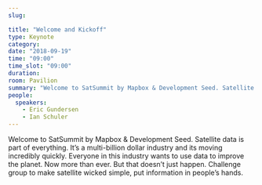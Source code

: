 ```yaml
---
slug:

title: "Welcome and Kickoff"
type: Keynote
category:
date: "2018-09-19"
time: "09:00"
time_slot: "09:00"
duration:
room: Pavilion
summary: "Welcome to SatSummit by Mapbox & Development Seed. Satellite data is part of everything. It’s a multi-billion dollar industry and its moving incredibly quickly. Everyone in this industry wants to use data to improve the planet. Now more than ever. But that doesn’t just happen. Challenge group to make satellite wicked simple, put information in people’s hands."
people:
  speakers:
    - Eric Gundersen
    - Ian Schuler
---
```

Welcome to SatSummit by Mapbox & Development Seed. Satellite data is part of everything. It’s a multi-billion dollar industry and its moving incredibly quickly. Everyone in this industry wants to use data to improve the planet. Now more than ever. But that doesn’t just happen. Challenge group to make satellite wicked simple, put information in people’s hands.
